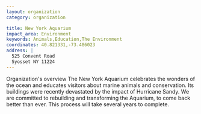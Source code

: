 ```yaml
---
layout: organization
category: organization

title: New York Aquarium
impact_area: Environment
keywords: Animals,Education,The Environment
coordinates: 40.821331,-73.486023
address: |
  525 Convent Road
  Syosset NY 11224
---
```

Organization's overview
The New York Aquarium celebrates the wonders of the ocean and educates visitors about marine animals and conservation.  Its buildings were recently devastated by the impact of Hurricane Sandy. We are committed to rebuilding and transforming the Aquarium, to come back better than ever.  This process will take several years to complete.